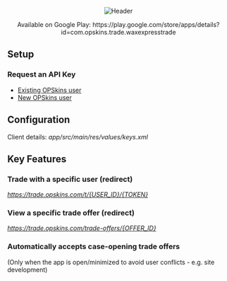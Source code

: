 <p align = "center">
	<img alt = "Header" src = "img/header.png">
</p>

<p align = "center">
	Available on Google Play: https://play.google.com/store/apps/details?id=com.opskins.trade.waxexpresstrade
</p>

## Setup

### Request an API Key

* [Existing OPSkins user](https://github.com/Kevin-Reinke/WAX_ExpressTrade_Integration#request-an-api-key)
* [New OPSkins user](https://github.com/Kevin-Reinke/WAX_ExpressTrade_Integration#set-up-an-opskins-account)

## Configuration

Client details: *app/src/main/res/values/keys.xml*

## Key Features

### Trade with a specific user (redirect)

*https://trade.opskins.com/t/{USER_ID}/{TOKEN}*

### View a specific trade offer (redirect)

*https://trade.opskins.com/trade-offers/{OFFER_ID}*

### Automatically accepts case-opening trade offers

(Only when the app is open/minimized to avoid user conflicts - e.g. site development)